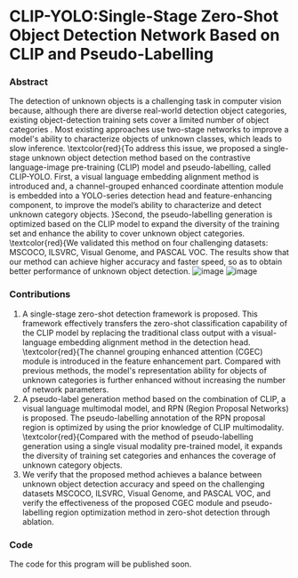 # CLIP-YOLO:Single-Stage Zero-Shot Object Detection Network Based on CLIP and Pseudo-Labelling

### Abstract
The detection of unknown objects is a challenging task in computer vision because, although there are diverse real-world detection object categories, existing object-detection training sets cover a limited number of object categories . Most existing approaches use two-stage networks to improve a model's ability to characterize objects of unknown classes, which leads to slow inference. \textcolor{red}{To address this issue, we proposed a single-stage unknown object detection method based on the contrastive language-image pre-training (CLIP) model and pseudo-labelling, called CLIP-YOLO. First, a visual language embedding alignment method is introduced and, a channel-grouped enhanced coordinate attention module is embedded into a YOLO-series detection head and feature-enhancing component, to improve the model’s ability to characterize and detect unknown category objects. }Second, the pseudo-labelling generation is optimized based on the CLIP model to expand the diversity of the training set and enhance the ability to cover unknown object categories.  \textcolor{red}{We validated this method on four challenging datasets: MSCOCO, ILSVRC, Visual Genome, and PASCAL VOC. The results show that our method can achieve higher accuracy and faster speed, so as to obtain better performance of unknown object detection.
![image](./model.png)
![image](./transformer.png)

### Contributions
1) A single-stage zero-shot detection framework is proposed. This framework effectively transfers the zero-shot classification capability of the CLIP model by replacing the traditional class output with a visual-language embedding alignment method in the detection head. \textcolor{red}{The channel grouping enhanced attention (CGEC) module is introduced in the feature enhancement part. Compared with previous methods, the model's representation ability for objects of unknown categories is further enhanced without increasing the number of network parameters.
2) A pseudo-label generation method based on the combination of CLIP, a visual language multimodal model, and RPN (Region Proposal Networks) is proposed. The pseudo-labelling annotation of the RPN proposal region is optimized by using the prior knowledge of CLIP multimodality. \textcolor{red}{Compared with the method of pseudo-labelling generation using a single visual modality pre-trained model, it expands the diversity of training set categories and enhances the coverage of unknown category objects.
3) We verify that the proposed method achieves a balance between unknown object detection accuracy and speed on the challenging datasets MSCOCO, ILSVRC, Visual Genome, and PASCAL VOC, and verify the effectiveness of the proposed CGEC module and pseudo-labelling region optimization method in zero-shot detection through ablation.


### Code
The code for this program will be published soon.
